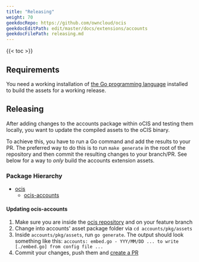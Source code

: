 ```yaml
---
title: "Releasing"
weight: 70
geekdocRepo: https://github.com/owncloud/ocis
geekdocEditPath: edit/master/docs/extensions/accounts
geekdocFilePath: releasing.md
---
```


{{< toc >}}

## Requirements

You need a working installation of [the Go programming language](https://golang.org/) installed to build the assets for a working release.

## Releasing

After adding changes to the accounts package within oCIS and testing them locally, you want to update the compiled assets to the oCIS binary. 

To achieve this, you have to run a Go command and add the results to your PR. The preferred way to do this is to run `make generate` in the root 
of the repository and then commit the resulting changes to your branch/PR. See below for a way to _only_ build the accounts extension assets.

### Package Hierarchy

- [ocis](https://github.com/owncloud/ocis)
    - [ocis-accounts](https://github.com/owncloud/ocis/tree/master/accounts)

#### Updating ocis-accounts

1. Make sure you are inside the [ocis repository](https://github.com/owncloud/ocis) and on your feature branch
2. Change into accounts' asset package folder via `cd accounts/pkg/assets`
3. Inside `accounts/pkg/assets`, run `go generate`. The output should look something like this: `accounts: embed.go - YYY/MM/DD ... to write [./embed.go] from config file ...`
4. Commit your changes, push them and [create a PR](https://github.com/owncloud/ocis/pulls)
